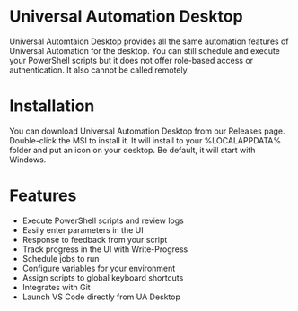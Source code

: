 # Universal Automation Desktop

Universal Automtaion Desktop provides all the same automation features of Universal Automation for the desktop. You can still schedule and execute your PowerShell scripts but it does not offer role-based access or authentication. It also cannot be called remotely. 

# Installation 

You can download Universal Automation Desktop from our Releases page. Double-click the MSI to install it. It will install to your %LOCALAPPDATA% folder and put an icon on your desktop. Be default, it will start with Windows. 

# Features 

- Execute PowerShell scripts and review logs
- Easily enter parameters in  the UI 
- Response to feedback from your script
- Track progress in the UI with Write-Progress
- Schedule jobs to run 
- Configure variables for your environment 
- Assign scripts to global keyboard shortcuts 
- Integrates with Git 
- Launch VS Code directly from UA Desktop

